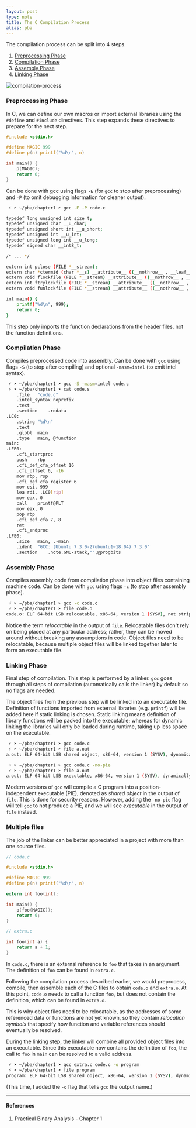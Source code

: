 ```yaml
---
layout: post
type: note
title: The C Compilation Process
alias: pba
---
```


The compilation process can be split into 4 steps.

1. [Preprocessing Phase](#preprocessing-phase)
2. [Compilation Phase](#compilation-phase)
3. [Assembly Phase](#assembly-phase)
4. [Linking Phase](#linking-phase)

![compilation-process][compilation-process]

### Preprocessing Phase
In C, we can define our own macros or import external libraries using the `#define` and `#include` directives. This step expands these directives to prepare for the next step.

```c
#include <stdio.h>

#define MAGIC 999
#define p(n) printf("%d\n", n)

int main() {
    p(MAGIC);
    return 0;
}
```

Can be done with gcc using flags `-E` (for `gcc` to stop after preprocessing) and `-P` (to omit debugging information for cleaner output).

```bash
 ⚡ ➤ ~/pba/chapter1 ➤ gcc -E -P code.c

typedef long unsigned int size_t;
typedef unsigned char __u_char;
typedef unsigned short int __u_short;
typedef unsigned int __u_int;
typedef unsigned long int __u_long;
typedef signed char __int8_t;

/* ... */

extern int pclose (FILE *__stream);
extern char *ctermid (char *__s) __attribute__ ((__nothrow__ , __leaf__));
extern void flockfile (FILE *__stream) __attribute__ ((__nothrow__ , __leaf__));
extern int ftrylockfile (FILE *__stream) __attribute__ ((__nothrow__ , __leaf__)) ;
extern void funlockfile (FILE *__stream) __attribute__ ((__nothrow__ , __leaf__));

int main() {
    printf("%d\n", 999);
    return 0;
}
```

This step only imports the function declarations from the header files, not the function definitions.

### Compilation Phase
Compiles preprocessed code into assembly. Can be done with `gcc` using flags `-S` (to stop after compiling) and optional `-masm=intel` (to emit intel syntax).

```bash
 ⚡ ➤ ~/pba/chapter1 ➤ gcc -S -masm=intel code.c
 ⚡ ➤ ~/pba/chapter1 ➤ cat code.s
	.file	"code.c"
	.intel_syntax noprefix
	.text
	.section	.rodata
.LC0:
	.string	"%d\n"
	.text
	.globl	main
	.type	main, @function
main:
.LFB0:
	.cfi_startproc
	push	rbp
	.cfi_def_cfa_offset 16
	.cfi_offset 6, -16
	mov	rbp, rsp
	.cfi_def_cfa_register 6
	mov	esi, 999
	lea	rdi, .LC0[rip]
	mov	eax, 0
	call	printf@PLT
	mov	eax, 0
	pop	rbp
	.cfi_def_cfa 7, 8
	ret
	.cfi_endproc
.LFE0:
	.size	main, .-main
	.ident	"GCC: (Ubuntu 7.3.0-27ubuntu1~18.04) 7.3.0"
	.section	.note.GNU-stack,"",@progbits
```

### Assembly Phase
Compiles assembly code from compilation phase into object files containing machine code. Can be done with `gcc` using flags `-c` (to stop after assembly phase).

```bash
 ⚡ ➤ ~/pba/chapter1 ➤ gcc -c code.c
 ⚡ ➤ ~/pba/chapter1 ➤ file code.o
code.o: ELF 64-bit LSB relocatable, x86-64, version 1 (SYSV), not stripped
```

Notice the term *relocatable* in the output of `file`. Relocatable files don't rely on being placed at any particular address; rather, they can be moved around without breaking any assumptions in code. Object files need to be relocatable, because multiple object files will be linked together later to form an executable file.  

### Linking Phase
Final step of compilation. This step is performed by a linker. `gcc` goes through all steps of compilation (automatically calls the linker) by default so no flags are needed.

The object files from the previous step will be linked into an executable file. Definition of functions imported from external libraries (e.g. `printf`) will be added here if static linking is chosen. Static linking means definition of library functions will be packed into the executable; whereas for dynamic linking the libraries will only be loaded during runtime, taking up less space on the executable.

```bash
 ⚡ ➤ ~/pba/chapter1 ➤ gcc code.c
 ⚡ ➤ ~/pba/chapter1 ➤ file a.out
a.out: ELF 64-bit LSB shared object, x86-64, version 1 (SYSV), dynamically linked, interpreter /lib64/ld-linux-x86-64.so.2, for GNU/Linux 3.2.0, BuildID[sha1]=6c00f6b367f569278f6138d801c1c88a9fcdacbf, not stripped

 ⚡ ➤ ~/pba/chapter1 ➤ gcc code.c -no-pie
 ⚡ ➤ ~/pba/chapter1 ➤ file a.out
a.out: ELF 64-bit LSB executable, x86-64, version 1 (SYSV), dynamically linked, interpreter /lib64/ld-linux-x86-64.so.2, for GNU/Linux 3.2.0, BuildID[sha1]=4ad2e3b0d0d6ecaf12cf7c966a00c3a104de41ce, not stripped
```

Modern versions of `gcc` will compile a C program into a position-independent executable (PIE), denoted as *shared object* in the output of `file`. This is done for security reasons. However, adding the `-no-pie` flag will tell `gcc` to not produce a PIE, and we will see *executable* in the output of `file` instead.

### Multiple files
The job of the linker can be better appreciated in a project with more than one source files.

```c
// code.c

#include <stdio.h>

#define MAGIC 999
#define p(n) printf("%d\n", n)

extern int foo(int);

int main() {
    p(foo(MAGIC));
    return 0;
}
```

```c
// extra.c

int foo(int a) {
    return a + 1;
}
```

In `code.c`, there is an external reference to `foo` that takes in an argument. The definition of `foo` can be found in `extra.c`.

Following the compilation process described earlier, we would preprocess, compile, then assemble each of the C files to obtain `code.o` and `extra.o`. At this point, `code.o` needs to call a function `foo`, but does not contain the definition, which can be found in `extra.o`. 

This is why object files need to be relocatable, as the addresses of some referenced data or functions are not yet known, so they contain *relocation symbols* that specify how function and variable references should eventually be resolved. 

During the linking step, the linker will combine all provided object files into an executable. Since this executable now contains the definition of `foo`, the call to `foo` in `main` can be resolved to a valid address.

```bash
 ⚡ ➤ ~/pba/chapter1 ➤ gcc extra.c code.c -o program
 ⚡ ➤ ~/pba/chapter1 ➤ file program
program: ELF 64-bit LSB shared object, x86-64, version 1 (SYSV), dynamically linked, interpreter /lib64/ld-linux-x86-64.so.2, for GNU/Linux 3.2.0, BuildID[sha1]=f1a67e6e3526b6a310e2813e9536cfa6048a40c7, not stripped
```

(This time, I added the `-o` flag that tells `gcc` the output name.)

---

#### References
1. Practical Binary Analysis - Chapter 1

[compilation-process]:{{site.baseurl}}/notes/pba/images/compilation-process.png